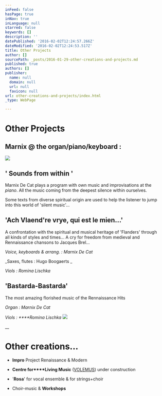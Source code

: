 ```yaml
---
inFeed: false
hasPage: true
inNav: true
inLanguage: null
starred: false
keywords: []
description: ''
datePublished: '2016-02-02T12:24:57.266Z'
dateModified: '2016-02-02T12:24:53.517Z'
title: Other Projects
author: []
sourcePath: _posts/2016-01-29-other-creations-and-projects.md
published: true
authors: []
publisher:
  name: null
  domain: null
  url: null
  favicon: null
url: other-creations-and-projects/index.html
_type: WebPage

---
```

# Other Projects

## Marnix @ the organ/piano/keyboard :
![](https://the-grid-user-content.s3-us-west-2.amazonaws.com/d307fd4b-f4c9-4031-8e06-82066c0caf2c.jpg)

## ' Sounds from within '

Marnix De Cat plays a program with own music and improvisations at the _piano_. All the music coming from the deepest silence within ourselves.

Some texts from diverse spiritual origin are used to help the listener to jump into this world of 'silent music'...

## 'Ach Vlaend're vrye, qui est le mien...'

A confrontation with the spiritual and musical heritage of 'Flanders' through all kinds of styles and times... A cry for freedom from medieval and Rennaissance chansons to Jacques Brel...

_Voice, keyboards & arrang. : Marnix De Cat_

_Saxes, flutes : Hugo Boogaerts _

_Viols : Romina Lischka_

## 'Bastarda-Bastarda'

The most amazing florished music of the Rennaissance Hits

_Organ : Marnix De Cat_

_Viols : ****Romina Lischka_
![](https://the-grid-user-content.s3-us-west-2.amazonaws.com/9b9d852f-21e4-4d62-81c6-b4ec43c899d4.jpg)

__

# Other creations...

- **Impro** Project Renaissance & Modern

- **Centre for****Living Music** ([VOLEMUS][0]) under construction

- '**Rosa**' for vocal ensemble & for strings+choir

- Choir-music & **Workshops**

[0]: http://thegrid.ai/volemus